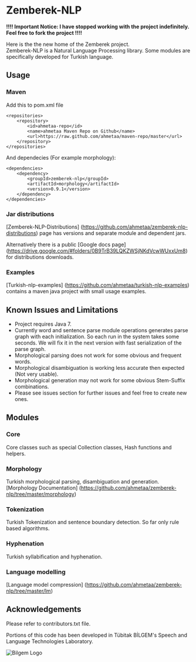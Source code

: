 Zemberek-NLP
============

**!!!! Important Notice: I have stopped working with the project indefinitely. Feel free to fork the project !!!!**

Here is the the new home of the Zemberek project.  
Zemberek-NLP is a Natural Language Processing library. Some modules are specifically developed for Turkish language.

## Usage

### Maven

Add this to pom.xml file

    <repositories>
        <repository>
            <id>ahmetaa-repo</id>
            <name>ahmetaa Maven Repo on Github</name>
            <url>https://raw.github.com/ahmetaa/maven-repo/master</url>
        </repository>
    </repositories>

And dependecies (For example morphology):

    <dependencies>
        <dependency>
            <groupId>zemberek-nlp</groupId>
            <artifactId>morphology</artifactId>
            <version>0.9.1</version>
        </dependency>
    </dependencies>

### Jar distributions

[Zemberek-NLP-Distributions] (https://github.com/ahmetaa/zemberek-nlp-distributions) page has versions and
separate module and dependent jars.

Alternatively there is a public [Google docs page] (https://drive.google.com/#folders/0B9TrB39LQKZWSjNKdVcwWUxxUm8)
for distributions downloads.

### Examples

[Turkish-nlp-examples] (https://github.com/ahmetaa/turkish-nlp-examples)
contains a maven java project with small usage examples.

## Known Issues and Limitations
- Project requires Java 7.
- Currently word and sentence parse module operations generates parse graph with each initialization.
So each run in the system takes some seconds. We will fix it in the next version with fast serialization of the parse graph.
- Morphological parsing does not work for some obvious and frequent words.
- Morphological disambiguation is working less accurate then expected (Not very usable).
- Morphological generation may not work for some obvious Stem-Suffix combinations.
- Please see issues section for further issues and feel free to create new ones.

## Modules

### Core

Core classes such as special Collection classes, Hash functions and helpers.

### Morphology

Turkish morphological parsing, disambiguation and generation.
[Morphology Documentation] (https://github.com/ahmetaa/zemberek-nlp/tree/master/morphology)

### Tokenization

Turkish Tokenization and sentence boundary detection. So far only rule based algorithms.

### Hyphenation

Turkish syllabification and hyphenation.

### Language modelling

[Language model compression] (https://github.com/ahmetaa/zemberek-nlp/tree/master/lm)

## Acknowledgements
Please refer to contributors.txt file.

Portions of this code has been developed in Tübitak BİLGEM's Speech and Language Technologies Laboratory.

![Bilgem Logo](https://raw.github.com/ahmetaa/zemberek-nlp/master/docs/images/bilgem-logo.png)
